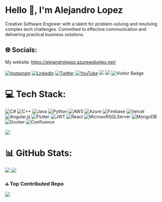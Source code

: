 # Hello 👋, I'm Alejandro Lopez 
Creative Software Engineer with a talent for problem-solving and resolving complex tech challenges. Committed to effective communication and delivering practical business solutions.

## 🌐 Socials:
My website: https://alejandrolopez.azurewebsites.net/<br><br>
[![Instagram](https://img.shields.io/badge/Instagram-%23E4405F.svg?logo=Instagram&logoColor=white)](https://instagram.com/col.alejo) 
[![LinkedIn](https://img.shields.io/badge/LinkedIn-%230077B5.svg?logo=linkedin&logoColor=white)](https://www.linkedin.com/in/alejandro-lopez-7a0068154/) 
[![Twitter](https://img.shields.io/badge/Twitter-%231DA1F2.svg?logo=Twitter&logoColor=white)](https://twitter.com/AlejoBluesy) 
[![YouTube](https://img.shields.io/badge/YouTube-%23FF0000.svg?logo=YouTube&logoColor=white)](https://www.youtube.com/user/thecoolAlelopezm)
<a href="https://portfolium.com/AlejandroLopez97"><img src="https://img.shields.io/badge/MyPortfolio-blueviolet.svg"/></a>
<a href="https://github.com/Alejandro-HUB/Alejandro-HUB/blob/main/Resume.pdf"><img src="https://img.shields.io/badge/MyResume-red.svg"/></a>
![Visitor Badge](https://visitor-badge.laobi.icu/badge?page_id=Alejandro-HUB)

# 💻 Tech Stack:
![C#](https://img.shields.io/badge/c%23-%23239120.svg?style=for-the-badge&logo=c-sharp&logoColor=white) ![C++](https://img.shields.io/badge/c++-%2300599C.svg?style=for-the-badge&logo=c%2B%2B&logoColor=white) ![Java](https://img.shields.io/badge/java-%23ED8B00.svg?style=for-the-badge&logo=java&logoColor=white) ![Python](https://img.shields.io/badge/python-3670A0?style=for-the-badge&logo=python&logoColor=ffdd54) ![AWS](https://img.shields.io/badge/AWS-%23FF9900.svg?style=for-the-badge&logo=amazon-aws&logoColor=white) ![Azure](https://img.shields.io/badge/azure-%230072C6.svg?style=for-the-badge&logo=azure-devops&logoColor=white) ![Firebase](https://img.shields.io/badge/firebase-%23039BE5.svg?style=for-the-badge&logo=firebase) ![Vercel](https://img.shields.io/badge/vercel-%23000000.svg?style=for-the-badge&logo=vercel&logoColor=white) ![Angular.js](https://img.shields.io/badge/angular.js-%23E23237.svg?style=for-the-badge&logo=angularjs&logoColor=white) ![Flutter](https://img.shields.io/badge/Flutter-%2302569B.svg?style=for-the-badge&logo=Flutter&logoColor=white) ![JWT](https://img.shields.io/badge/JWT-black?style=for-the-badge&logo=JSON%20web%20tokens) ![React](https://img.shields.io/badge/react-%2320232a.svg?style=for-the-badge&logo=react&logoColor=%2361DAFB) ![MicrosoftSQLServer](https://img.shields.io/badge/Microsoft%20SQL%20Sever-CC2927?style=for-the-badge&logo=microsoft%20sql%20server&logoColor=white) ![MongoDB](https://img.shields.io/badge/MongoDB-%234ea94b.svg?style=for-the-badge&logo=mongodb&logoColor=white) ![Docker](https://img.shields.io/badge/docker-%230db7ed.svg?style=for-the-badge&logo=docker&logoColor=white) ![Confluence](https://img.shields.io/badge/confluence-%23172BF4.svg?style=for-the-badge&logo=confluence&logoColor=white)<br><br>
![](https://github-readme-stats.vercel.app/api/top-langs/?username=Alejandro-HUB&theme=algolia&hide_border=false&include_all_commits=true&count_private=true&layout=compact)

# 📊 GitHub Stats:
![](https://github-readme-stats.vercel.app/api?username=Alejandro-HUB&theme=algolia&hide_border=false&include_all_commits=true&count_private=true)
![](https://github-readme-streak-stats.herokuapp.com/?user=Alejandro-HUB&theme=algolia&hide_border=false)

### 🔝 Top Contributed Repo
![](https://github-contributor-stats.vercel.app/api?username=Alejandro-HUB&limit=5&theme=algolia&combine_all_yearly_contributions=true)







